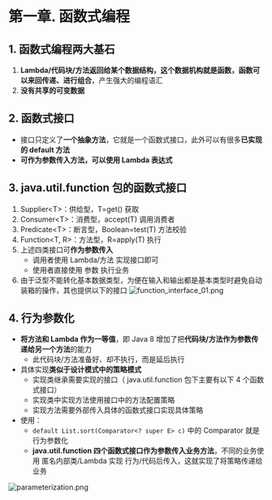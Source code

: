 # 第一章. 函数式编程

## 1. 函数式编程两大基石

1. **Lambda/代码块/方法返回给某个数据结构，这个数据机构就是函数，函数可以来回传递、进行组合**，产生强大的编程语汇
2.  **没有共享的可变数据**


## 2. 函数式接口

* 接口只定义了**一个抽象方法**，它就是一个函数式接口，此外可以有很多**已实现的 default 方法**
* **可作为参数传入方法，可以使用 Lambda 表达式**

## 3. java.util.function 包的函数式接口
1. Supplier\<T\>：供给型，T=get() 获取
2. Consumer\<T\>：消费型，accept(T) 调用消费者
3. Predicate\<T\>：断言型，Boolean=test(T) 方法校验
4. Function\<T, R\>：方法型，R=apply(T) 执行
5. 上述四类接口可**作为参数传入**
	* 调用者使用 Lambda/方法 实现接口即可
	* 使用者直接使用 参数 执行业务
6. 由于泛型不能转化基本数据类型，为便在输入和输出都是基本类型时避免自动装箱的操作，其也提供以下的接口
![function_interface_01.png](:/943c6e6d950d43a9ba0ff0510a9b9a2b)


## 4. 行为参数化

* **将方法和 Lambda 作为一等值**，即 Java 8 增加了把**代码块/方法作为参数传递给另一个方法**的能力
	* 此代码块/方法准备好、却不执行，而是延后执行
* 具体实现**类似于设计模式中的策略模式**
	* 实现类继承需要实现的接口（ java.util.function 包下主要有以下 4 个函数式接口）
	* 实现类中实现方法使用接口中的方法配置策略
	* 实现方法需要外部传入具体的函数式接口实现具体策略
* 使用：
	* `default List.sort(Comparator<? super E> c)` 中的 Comparator 就是行为参数化
	* **java.util.function 四个函数式接口作为参数传入业务方法**，不同的业务使用 匿名内部类/Lambda 实现 行为/代码后传入，这就实现了将策略传递给业务

![parameterization.png](:/2a5cea8149354c2bbe47902ea22d4c93)